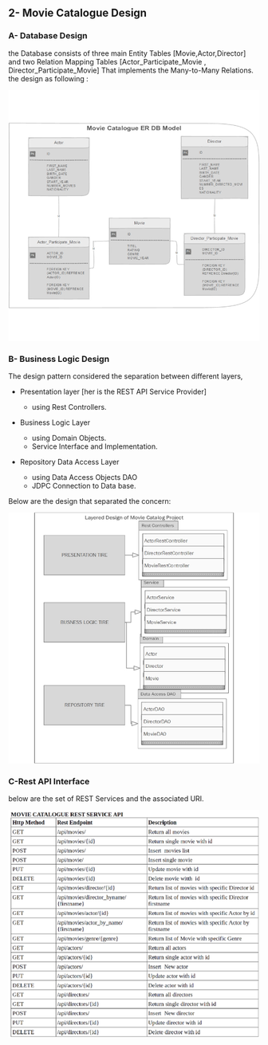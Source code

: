 ## 2- Movie Catalogue Design

### A- Database Design

the Database consists of three main Entity Tables [Movie,Actor,Director] and two Relation Mapping Tables [Actor_Participate_Movie , Director_Participate_Movie] That implements the Many-to-Many Relations.
the design as following :

![alt ER_movie_cataloge](ER_movie_cataloge.jpg)   
   
### B- Business Logic Design

The design pattern considered the separation between different layers,  
- Presentation layer [her is the REST API Service Provider] 
     - using Rest Controllers.
     
- Business Logic Layer
     - using Domain Objects.
     - Service Interface and Implementation.
     
- Repository Data Access Layer 
     - using Data Access Objects DAO
     - JDPC Connection to Data base.
 
 Below are the design that separated the concern:
 
![alt layred_movies_cataloge](layred_movies_cataloge.jpg)   
 
       
### C-Rest API Interface
 
 below are the set of REST Services and the associated URI.
 
![alt rest_service](rest_service_api.png)   

